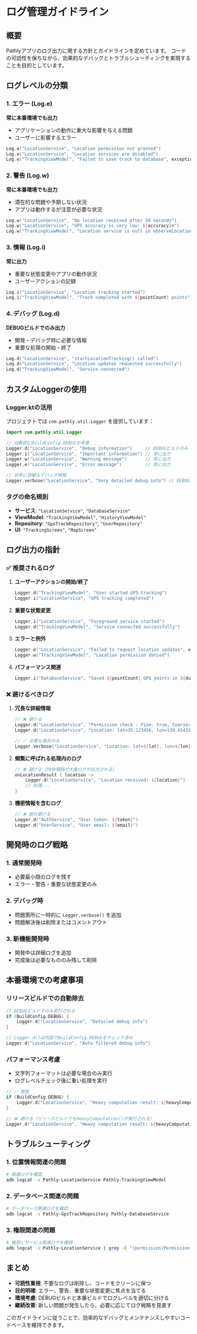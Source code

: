 # ログ管理ガイドライン

## 概要

Pathlyアプリのログ出力に関する方針とガイドラインを定めています。
コードの可読性を保ちながら、効果的なデバッグとトラブルシューティングを実現することを目的としています。

## ログレベルの分類

### 1. エラー (Log.e)

**常に本番環境でも出力**

- アプリケーションの動作に重大な影響を与える問題
- ユーザーに影響するエラー

```kotlin
Log.e("LocationService", "Location permission not granted")
Log.e("LocationService", "Location services are disabled")
Log.e("TrackingViewModel", "Failed to save track to database", exception)
```

### 2. 警告 (Log.w)

**常に本番環境でも出力**

- 潜在的な問題や予期しない状況
- アプリは動作するが注意が必要な状況

```kotlin
Log.w("LocationService", "No location received after 30 seconds")
Log.w("LocationService", "GPS accuracy is very low: ${accuracy}m")
Log.w("TrackingViewModel", "Location service is null in observeLocationUpdates")
```

### 3. 情報 (Log.i)

**常に出力**

- 重要な状態変更やアプリの動作状況
- ユーザーアクションの記録

```kotlin
Log.i("LocationService", "Location tracking started")
Log.i("TrackingViewModel", "Track completed with ${pointCount} points")
```

### 4. デバッグ (Log.d)

**DEBUGビルドでのみ出力**

- 開発・デバッグ時に必要な情報
- 重要な処理の開始・終了

```kotlin
Log.d("LocationService", "startLocationTracking() called")
Log.d("LocationService", "Location updates requested successfully")
Log.d("TrackingViewModel", "Service connected")
```

## カスタムLoggerの使用

### Logger.ktの活用

プロジェクトでは `com.pathly.util.Logger` を提供しています：

```kotlin
import com.pathly.util.Logger

// 自動的にBuildConfig.DEBUGを考慮
Logger.d("LocationService", "Debug information")     // DEBUGビルドのみ
Logger.i("LocationService", "Important information") // 常に出力
Logger.w("LocationService", "Warning message")       // 常に出力
Logger.e("LocationService", "Error message")         // 常に出力

// 非常に詳細なデバッグ情報
Logger.verbose("LocationService", "Very detailed debug info") // DEBUGビルドのみ
```

### タグの命名規則

- **サービス**: `"LocationService"`, `"DatabaseService"`
- **ViewModel**: `"TrackingViewModel"`, `"HistoryViewModel"`
- **Repository**: `"GpsTrackRepository"`, `"UserRepository"`
- **UI**: `"TrackingScreen"`, `"MapScreen"`

## ログ出力の指針

### ✅ 推奨されるログ

1. **ユーザーアクションの開始/終了**

   ```kotlin
   Logger.d("TrackingViewModel", "User started GPS tracking")
   Logger.i("LocationService", "GPS tracking completed")
   ```

2. **重要な状態変更**

   ```kotlin
   Logger.i("LocationService", "Foreground service started")
   Logger.d("TrackingViewModel", "Service connected successfully")
   ```

3. **エラーと例外**

   ```kotlin
   Logger.e("LocationService", "Failed to request location updates", exception)
   Logger.w("TrackingViewModel", "Location permission denied")
   ```

4. **パフォーマンス関連**

   ```kotlin
   Logger.i("DatabaseService", "Saved ${pointCount} GPS points in ${duration}ms")
   ```

### ❌ 避けるべきログ

1. **冗長な詳細情報**

   ```kotlin
   // ❌ 避ける
   Logger.d("LocationService", "Permission check - Fine: true, Coarse: true")
   Logger.d("LocationService", "Location: lat=35.123456, lon=139.654321")
   
   // ✅ 必要な場合のみ
   Logger.verbose("LocationService", "Location: lat=${lat}, lon=${lon}, accuracy=${accuracy}")
   ```

2. **頻繁に呼ばれる処理内のログ**

   ```kotlin
   // ❌ 避ける（30秒間隔で大量ログが出力される）
   onLocationResult { location ->
       Logger.d("LocationService", "Location received: ${location}")
       // 処理...
   }
   ```

3. **機密情報を含むログ**

   ```kotlin
   // ❌ 絶対避ける
   Logger.d("AuthService", "User token: ${token}")
   Logger.d("UserService", "User email: ${email}")
   ```

## 開発時のログ戦略

### 1. 通常開発時

- 必要最小限のログを残す
- エラー・警告・重要な状態変更のみ

### 2. デバッグ時

- 問題箇所に一時的に `Logger.verbose()` を追加
- 問題解決後は削除またはコメントアウト

### 3. 新機能開発時

- 開発中は詳細ログを追加
- 完成後は必要なもののみ残して削除

## 本番環境での考慮事項

### リリースビルドでの自動除去

```kotlin
// DEBUGビルドでのみ実行される
if (BuildConfig.DEBUG) {
    Logger.d("LocationService", "Detailed debug info")
}

// Logger.d()は内部でBuildConfig.DEBUGをチェック済み
Logger.d("LocationService", "Auto-filtered debug info")
```

### パフォーマンス考慮

- 文字列フォーマットは必要な場合のみ実行
- ログレベルチェック後に重い処理を実行

```kotlin
// ✅ 推奨
if (BuildConfig.DEBUG) {
    Logger.d("LocationService", "Heavy computation result: ${heavyComputation()}")
}

// ❌ 避ける（リリースビルドでもheavyComputation()が実行される）
Logger.d("LocationService", "Heavy computation result: ${heavyComputation()}")
```

## トラブルシューティング

### 1. 位置情報関連の問題

```bash
# 関連ログを確認
adb logcat -s Pathly-LocationService Pathly-TrackingViewModel
```

### 2. データベース関連の問題

```bash
# データベース関連ログを確認
adb logcat -s Pathly-GpsTrackRepository Pathly-DatabaseService
```

### 3. 権限関連の問題

```bash
# 権限とサービス関連ログを確認
adb logcat -s Pathly-LocationService | grep -E "(permission|Permission)"
```

## まとめ

- **可読性重視**: 不要なログは削除し、コードをクリーンに保つ
- **目的明確**: エラー、警告、重要な状態変更に焦点を当てる
- **環境考慮**: DEBUGビルドと本番ビルドでログレベルを適切に分ける
- **継続改善**: 新しい問題が発生したら、必要に応じてログ戦略を見直す

このガイドラインに従うことで、効率的なデバッグとメンテナンスしやすいコードベースを維持できます。
